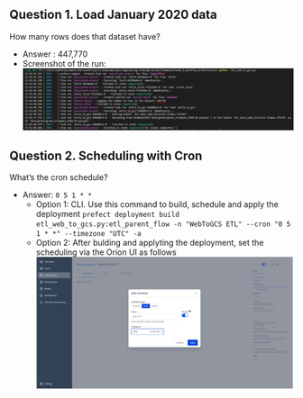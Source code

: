 ## Question 1. Load January 2020 data
How many rows does that dataset have?
* Answer : 447,770
* Screenshot of the run:
![OutputQ1](images/logs.jpg) 

## Question 2. Scheduling with Cron
What’s the cron schedule?
* Answer: `0 5 1 * *`
    * Option 1: CLI. Use this command to build, schedule and apply the deployment `prefect deployment build etl_web_to_gcs.py:etl_parent_flow -n "WebToGCS ETL" --cron "0 5 1 * *" --timezone "UTC" -a`
    * Option 2: After bulding and applyting the deployment, set the scheduling via the Orion UI as follows
    ![OutputQ2](images/cron.jpg) 